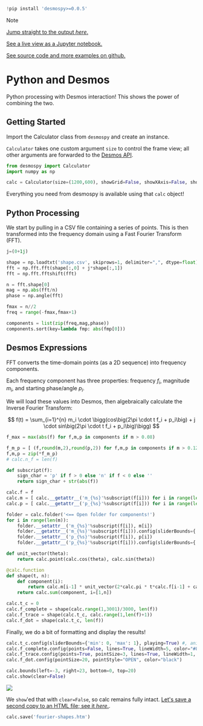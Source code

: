 ```python
!pip install 'desmospy>=0.0.5'
```

> [!NOTE]
>
> [Jump straight to the output *here*.](https://nbviewer.org/github/timdechant/desmospy/blob/main/examples/fourier-shapes/fourier-shapes.htm)
>
> [See a live view as a Jupyter notebook.](https://nbviewer.org/github/timdechant/desmospy/blob/main/examples/fourier-shapes/fourier-shapes.ipynb)
> 
> [See source code and more examples on github.](https://github.com/timdechant/desmospy)

# Python and Desmos

Python processing with Desmos interaction!  This shows the power of combining the two.

## Getting Started

Import the Calculator class from <code>desmospy</code> and create an instance.

<code>Calculator</code> takes one custom argument <code>size</code> to control the frame view; all other arguments are forwarded to the [Desmos API](https://www.desmos.com/api/v1.9/docs/index.html#document-calculator).


```python
from desmospy import Calculator
import numpy as np

calc = Calculator(size=(1200,600), showGrid=False, showXAxis=False, showYAxis=False)
```

Everything you need from desmospy is available using that <code>calc</code> object!

## Python Processing

We start by pulling in a CSV file containing a series of points.  This is then transformed into the frequency domain using a Fast Fourier Transform (FFT).


```python
j=(0+1j)

shape = np.loadtxt('shape.csv', skiprows=1, delimiter=",", dtype=float)
fft = np.fft.fft(shape[:,0] + j*shape[:,1])
fft = np.fft.fftshift(fft)

n = fft.shape[0]
mag = np.abs(fft/n)
phase = np.angle(fft)

fmax = n//2
freq = range(-fmax,fmax+1)

components = list(zip(freq,mag,phase))
components.sort(key=lambda fmp: abs(fmp[0]))
```

## Desmos Expressions

FFT converts the time-domain points (as a 2D sequence) into frequency components.

Each frequency component has three properties: frequency $f_i$, magnitude $m_i$, and starting phase/angle $p_i$.

We will load these values into Desmos, then algebraically calculate the Inverse Fourier Transform:

$$
f(t) = \sum_{i=1}^{n} m_i \cdot \bigg(cos\big(2\pi \cdot t f_i + p_i\big) + j \cdot sin\big(2\pi \cdot t f_i + p_i\big)\bigg)
$$


```python
f_max = max(abs(f) for f,m,p in components if m > 0.08)

f_m_p = [ (f,round(m,2),round(p,2)) for f,m,p in components if m > 0.12]# if abs(f) <= f_max]
f,m,p = zip(*f_m_p)
# calc.n_f = len(f)

def subscript(f):
    sign_char = 'p' if f > 0 else 'n' if f < 0 else ''
    return sign_char + str(abs(f))

calc.f = f
calc.m = [ calc.__getattr__('m_{%s}'%subscript(f[i])) for i in range(len(m)) ]
calc.p = [ calc.__getattr__('p_{%s}'%subscript(f[i])) for i in range(len(p)) ]

folder = calc.folder('<== Open folder for components!')
for i in range(len(m)):
    folder.__setattr__('m_{%s}'%subscript(f[i]), m[i])
    folder.__getattr__('m_{%s}'%subscript(f[i])).config(sliderBounds={'min': 0, 'max': round(10*m[i],2)})
    folder.__setattr__('p_{%s}'%subscript(f[i]), p[i])
    folder.__getattr__('p_{%s}'%subscript(f[i])).config(sliderBounds={'min': round(-np.pi,2), 'max': round(np.pi,2)})

def unit_vector(theta):
    return calc.point(calc.cos(theta), calc.sin(theta))

@calc.function
def shape(t, n):
    def component(i):
        return calc.m[i-1] * unit_vector(2*calc.pi * t*calc.f[i-1] + calc.p[i-1])
    return calc.sum(component, i=[1,n])

calc.t_c = 0
calc.f_complete = shape(calc.range(1,3001)/3000, len(f))
calc.f_trace = shape(calc.t_c, calc.range(1,len(f)+1))
calc.f_dot = shape(calc.t_c, len(f))
```

Finally, we do a bit of formatting and display the results!


```python
calc.t_c.config(sliderBounds={'min': 0, 'max': 1}, playing=True) #, animationPeriod=80000, loopMode="LOOP_FORWARD")
calc.f_complete.config(points=False, lines=True, lineWidth=5, color="#87A5C4")
calc.f_trace.config(points=True, pointSize=3, lines=True, lineWidth=1, color="#111111")
calc.f_dot.config(pointSize=20, pointStyle="OPEN", color="black")

calc.bounds(left=-3, right=23, bottom=0, top=20)
calc.show(clear=False)
```
[<img src="fourier-shapes.gif">](https://nbviewer.org/github/timdechant/desmospy/blob/main/examples/fourier-shapes/fourier-shapes.htm)

We <code>show</code>'ed that with <code>clear=False</code>, so calc remains fully intact.  [Let's save a second copy to an HTML file; see it *here*.](https://nbviewer.org/github/timdechant/desmospy/blob/main/examples/fourier-shapes/fourier-shapes.htm).


```python
calc.save('fourier-shapes.htm')
```
